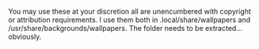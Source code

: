 You may use these at your discretion all are unencumbered with copyright or attribution requirements. I use them both in .local/share/wallpapers and /usr/share/backgrounds/wallpapers.
 The folder needs to be extracted... obviously.
